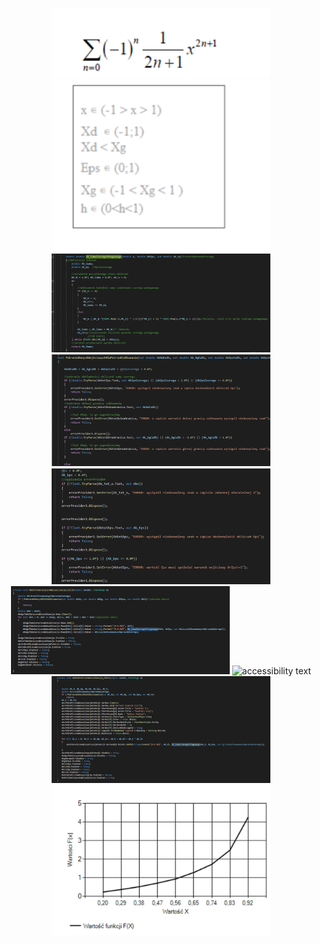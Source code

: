 <p align="center">
  <img src="Img/Def.png" width="350" title="hover text">
  <img src="Img/W.png" width="350" alt="accessibility text">
  <img src="Img/ASum.png" width="350" alt="accessibility text">
  <img src="Img/Q.png" width="350" alt="accessibility text">
  <img src="Img/QWE.png" width="350" alt="accessibility text">
  <img src="Img/TableCode.png" width="350" alt="accessibility text">
  <img src="Img/Table.pngg" width="350" alt="accessibility text">
  <img src="Img/GrafikCode.png" width="350" alt="accessibility text">
  <img src="Img/Graf.png" width="350" alt="accessibility text">
</p>
